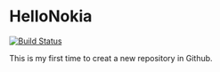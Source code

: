 # HelloNokia
[![Build Status](https://travis-ci.org/TedBaker1117/HelloNokia.svg?branch=master)](https://travis-ci.org/TedBaker1117/HelloNokia)

This is my first time to creat a new repository in Github.
